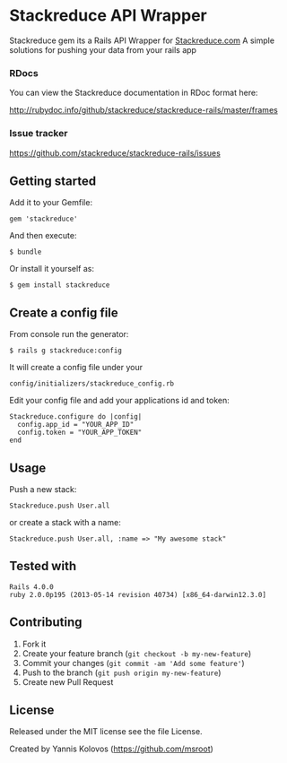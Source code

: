 # Stackreduce API Wrapper
Stackreduce gem its a Rails API Wrapper for [Stackreduce.com](http://www.stackreduce.com/)
A simple solutions for pushing your data from your rails app

### RDocs

You can view the Stackreduce documentation in RDoc format here:

http://rubydoc.info/github/stackreduce/stackreduce-rails/master/frames


### Issue tracker
https://github.com/stackreduce/stackreduce-rails/issues

## Getting started
Add it to your Gemfile:

    gem 'stackreduce'

And then execute:

    $ bundle

Or install it yourself as:

    $ gem install stackreduce

## Create a config file
From console run the generator:
	
    $ rails g stackreduce:config

It will create a config file under your 

	config/initializers/stackreduce_config.rb

Edit your config file and add your applications id and token:

    Stackreduce.configure do |config|
	  config.app_id = "YOUR_APP_ID"
	  config.token = "YOUR_APP_TOKEN"
	end

## Usage
Push a new stack:

	Stackreduce.push User.all		

or create a stack with a name:

	Stackreduce.push User.all, :name => "My awesome stack"


## Tested with
	Rails 4.0.0
	ruby 2.0.0p195 (2013-05-14 revision 40734) [x86_64-darwin12.3.0]
	
## Contributing

1. Fork it
2. Create your feature branch (`git checkout -b my-new-feature`)
3. Commit your changes (`git commit -am 'Add some feature'`)
4. Push to the branch (`git push origin my-new-feature`)
5. Create new Pull Request

## License

Released under the MIT license
see the file License.

Created by Yannis Kolovos (https://github.com/msroot)